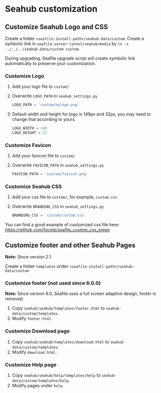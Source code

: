 # Seahub customization

## Customize Seahub Logo and CSS

Create a folder ``<seafile-install-path>/seahub-data/custom``. Create a symbolic link in `seafile-server-latest/seahub/media` by `ln -s ../../../seahub-data/custom custom`.

During upgrading, Seafile upgrade script will create symbolic link automatically to preserve your customization.

### Customize Logo

1. Add your logo file to `custom/`
2. Overwrite `LOGO_PATH` in `seahub_settings.py`

   ```python
   LOGO_PATH = 'custom/mylogo.png'
   ```

3. Default width and height for logo is 149px and 32px, you may need to change that according to yours.

   ```python
   LOGO_WIDTH = 149
   LOGO_HEIGHT = 32
   ```

### Customize Favicon

1. Add your favicon file to `custom/`
2. Overwrite `FAVICON_PATH` in `seahub_settings.py`


   ```python
   FAVICON_PATH = 'custom/favicon.png'
   ```

### Customize Seahub CSS

1. Add your css file to `custom/`, for example, `custom.css`
2. Overwrite `BRANDING_CSS` in `seahub_settings.py`

   ```python
   BRANDING_CSS = 'custom/custom.css'
   ```

You can find a good example of customized css file here: https://github.com/focmb/seafile_custom_css_green


## Customize footer and other Seahub Pages

**Note:** Since version 2.1.

Create a folder ``templates`` under ``<seafile-install-path>/seahub-data/custom``

### Customize footer (not used since 6.0.0)

**Note:** Since version 6.0, Seafile uses a full screen adaptive design, footer is removed.

1. Copy ``seahub/seahub/templates/footer.html`` to ``seahub-data/custom/templates``.
2. Modify `footer.html`.

### Customize Download page

1. Copy ``seahub/seahub/templates/download.html`` to ``seahub-data/custom/templates``.
2. Modify `download.html`.

### Customize Help page

1. Copy ``seahub/seahub/help/templates/help`` to ``seahub-data/custom/templates/help``.
2. Modify pages under `help`.
